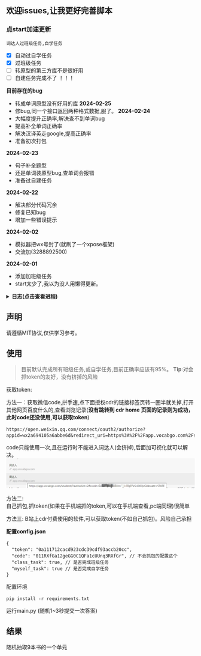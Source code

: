 ## 欢迎issues,让我更好完善脚本
### 点start加速更新
`词达人过班级任务,自学任务`
- [x] 自动过自学任务
- [x] 过班级任务
- [ ] 转原型的第三方库不是很好用
- [ ] 自建任务完成不了 ！！！

**目前存在的bug**  
+ 转成单词原型没有好用的库
**2024-02-25**
+ 修bug,同一个接口返回两种格式数据,服了。
**2024-02-24**
+ 大幅度提升正确率,解决查不到单词bug
+ 提高补全单词正确率
+ 解决汉译英走google,提高正确率
+ 准备初次打包

**2024-02-23**
+ 句子补全题型
+ 还是单词装原型bug,查单词会报错
+ 准备过自建任务

**2024-02-22**
+ 解决部分代码冗余
+ 修复已知bug
+ 增加一些错误提示



**2024-02-02**
+ 模拟器把wx号封了(就刷了一个xpose框架) 
+ 交流加(3288892500) 

**2024-02-01**
+ 添加加班级任务
+ start太少了,我以为没人用懒得更新。
<details> <summary> <b>日志(点击查看进程)</b> </summary>
**2024-02-21**
+ 现在存在问题:
  - 补全句子题型
  - token小白不好获取

**2024-02-20**
+ 完成班级测试大部分题型

**2024-02-18**
+ 将班级任务和自学任务分开
+ 先将大致功能完成后在解决bug
+ 晚上在调试
+ 过班级任务的学习任务


**2024-02-11**
+ 仅供简单使用,明天完善功能
+ 完成简单的班级任务
+ 后面重构一下(班级任务和自学任务)  


**2024-01-03**
+ 修补没测试bug
**2023-12-26**
+ 添加无需抓包的方法

**2023-12-24**
+ 修复服务器放回错误数据

**2023-12-24**
+ 解决一部分”单词填空“bug

**2023-12-23**
+ 新增选择全部单词
+ 过单词阅读卡片

**2023-12-23**
+ 获取 abc加密方式
+ 获取header '授权‘ 加密(目前看来是固定)  
+ 暂时无法解决的bug,用第三方库个别单词无法转成原型,需要手动过该题目

**2023-12-22**
+ 修复单选bug  
+ 修复填充单词bug

**2023-12-21**

+ 汉译英
+ 英译汉
+ 听力
+ 填写句子
+ complete单词
+ 稳定85分以上

**2023-12-19**

+ 完成选择题提交
+ 后面会补全
+ 写的有点乱,后面调整一下
</details>


## 声明

请遵循MIT协议,仅供学习参考。

## 使用
> 目前默认完成所有班级任务,或自学任务,目前正确率应该有95%。
**Tip**:对会抓token的友好，没有挤掉的风险

获取token:   

方法一：获取微信code,拼手速,点下面授权cdr的链接标签页转一圈半就关掉,打开其他网页百度什么的,查看浏览记录(**没有跳转到 cdr home 页面的记录则为成功，此时code还没使用,可以获取token**) 
```angular2html
https://open.weixin.qq.com/connect/oauth2/authorize?appid=wx2a694105a6abbe6d&redirect_uri=https%3A%2F%2Fapp.vocabgo.com%2Fstudent%2F%3Fauthorize%3D2&response_type=code&scope=snsapi_userinfo&state=STATE
```
code只能使用一次,且在运行时不能进入词达人(会挤掉),后面加可视化就可以解决。
![img.png](img/img.png)

方法二:  
自己抓包,抓token(如果在手机端抓的token,可以在手机端查看,pc端同理)很简单

方法三:
B站上cdr付费使用的软件,可以获取token(不如自己抓包)。风险自己承担  

**配置config.json**
```angular2html
{
  "token": "0a111712cacd923cdc39cdf93accb20cc",
  "code": "011RXfGa12geGG0C1QFa1cUUnq3RXfGr", // 不会抓包的配置这个
  "class_task": true, // 是否完成班级任务
  "myself_task": true // 是否完成自学任务
}
```


配置环境
```angular2html
pip install -r requirements.txt
```
运行main.py (随机1~3秒提交一次答案)  
  
## 结果
随机抽取9本书的一个单元